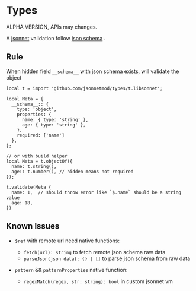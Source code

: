 # Types

ALPHA VERSION, APIs may changes.

A [jsonnet](https://jsonnet.org/) validation follow [json schema](https://json-schema.org/) .

## Rule

When hidden field `__schema__` with json schema exists, will validate the object

```jsonnet
local t = import 'github.com/jsonnetmod/types/t.libsonnet';

local Meta = {
  __schema__:: {
    type: 'object',
    properties: {
      name: { type: 'string' },
      age: { type: 'string' },
    },
    required: ['name']
  },
};

// or with build helper
local Meta = t.objectOf({
  name: t.string(),
  age:: t.number(), // hidden means not required
});

t.validate(Meta {
  name: 1,  // should throw error like `$.name` should be a string value
  age: 18,
})
```

## Known Issues

* `$ref` with remote url need native functions:
    * `fetch(url): string` to fetch remote json schema raw data
    * `parseJson(json data): {} | []` to parse json schema from raw data

* `pattern` && `patternProperties` native function:
    * `regexMatch(regex, str: string): bool` in custom jsonnet vm
